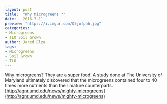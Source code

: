 ```yaml
---
layout: post
title:  "Why Microgreens ?"
date:   2016-7-11
preview: "https://i.imgur.com/Q5jofphh.jpg"
categories:
- Microgreens
- TLO Soil Grown
author: Jared Elza
tags: 
- Microgreens
- Soil Grown
- TLO
---
```


Why microgreens? They are a super food! A study done at The University of Maryland ultimately discovered that the microgreens contained four to 40 times more nutrients than their mature counterparts.
<br>
[http://agnr.umd.edu/news/mighty-microgreens](http://agnr.umd.edu/news/mighty-microgreens)